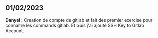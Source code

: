 ## 01/02/2023

**Danyel :** Creation de compte de gitlab et fait des premier exercise pour connaitre les commands gitlab. Et puis j'ai ajouté SSH Key to Gitlab Account. 